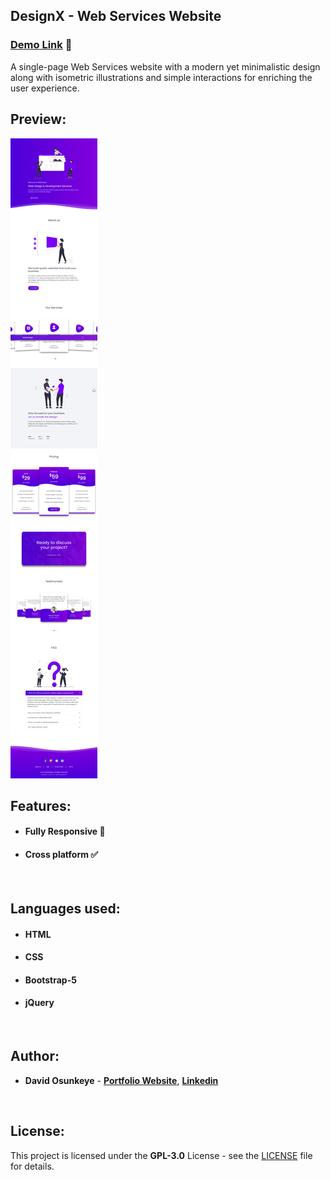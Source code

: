 ## DesignX - Web Services Website

### [Demo Link](https://design-davido.netlify.app/) 🔗

A single-page Web Services website with a modern yet minimalistic design along with isometric illustrations and simple interactions for enriching the user experience.
<br/>

## Preview:

![Preview](webdesign-davido-preview.png)

## Features:

- #### **Fully Responsive 💯**
- #### **Cross platform ✅**
<br/>

## Languages used:

- #### **HTML**
- #### **CSS**
- #### **Bootstrap-5**
- #### **jQuery**
<br/>

## Author:

- **David Osunkeye** - **[Portfolio Website](https://davidosunkeye.netlify.app)**, **[Linkedin](https://www.linkedin.com/in/davidosunkeye/)**

<br/>

## License:

This project is licensed under the  **GPL-3.0** License - see the [LICENSE](LICENSE) file for details.

